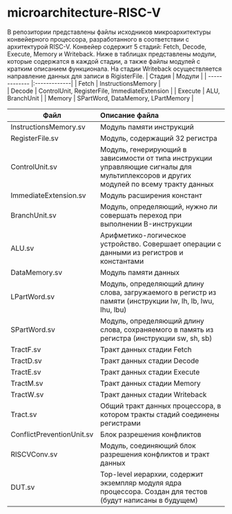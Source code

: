 # microarchitecture-RISC-V
В репозитории представлены файлы исходников микроархитектуры конвейерного процессора, разработанного в соответствии с архитектурой RISC-V.
Конвейер содержит 5 стадий: Fetch, Decode, Execute, Memory и Writeback. 
Ниже в таблицах представлены модули, которые содержатся в каждой стадии, а также файлы модулей с кратким описанием функционала.
На стадии Writeback осуществляется направление данных для записи в RigisterFile.
| Стадия                     | Модули |
| -------------              |:-------------|
| Fetch                      | InstructionsMemory                            |  
| Decode                     | ControlUnit, RegisterFile, ImmediateExtension |
| Execute                    | ALU, BranchUnit                               |
| Memory                     | SPartWord, DataMemory, LPartMemory            |

| Файл                       | Описание файла |
| -------------              |:-------------|
| InstructionsMemory.sv      | Модуль памяти инструкций  |  
| RegisterFile.sv            | Модуль, содержащий 32 регистра |  
| ControlUnit.sv             | Модуль, генерирующий в зависимости от типа инструкции управляющие сигналы для мультиплексоров и других модулей по всему тракту данных |  
| ImmediateExtension.sv      | Модуль расширения констант   |  
| BranchUnit.sv              | Модуль, определяющий, нужно ли совершать переход при выполнении B-инструкции |
| ALU.sv                     | Арифметико-логическое устройство. Совершает операции с данными из регистров и константами |
| DataMemory.sv              | Модуль памяти данных |
| LPartWord.sv               | Модуль, определяющий длину слова, загружаемого в регистр из памяти (инструкции lw, lh, lb, lwu, lhu, lbu)  |
| SPartWord.sv               | Модуль, определяющий длину слова, сохраняемого в память из регистра (инструкции sw, sh, sb) |
| TractF.sv                  | Тракт данных стадии Fetch |
| TractD.sv                  | Тракт данных стадии Decode|
| TractE.sv                  | Тракт данных стадии Execute|
| TractM.sv                  | Тракт данных стадии Memory|
| TractW.sv                  | Тракт данных стадии Writeback|
| Tract.sv                   | Общий тракт данных процессора, в котором тракты стадий соединены регистрами|
| ConflictPreventionUnit.sv  | Блок разрешения конфликтов |
| RISCVConv.sv               | Модуль, соединяющий блок разрешения конфликтов и тракт данных |
| DUT.sv                     | Top-level иерархии, содержит экземпляр модуля ядра процессора. Создан для тестов (будут написаны в будущем) |





